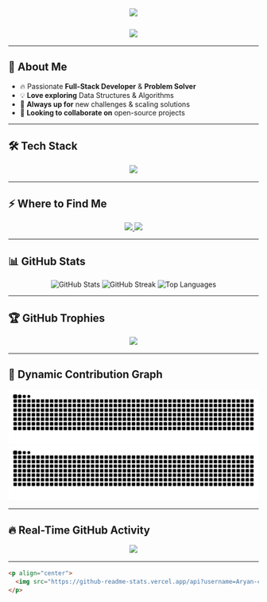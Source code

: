 <!-- 🚀 Ultimate GitHub Profile README 🚀 -->

<h1 align="center">
  <img src="https://readme-typing-svg.herokuapp.com?font=Fira+Code&size=40&pause=1000&color=F75C7E&width=600&lines=Hey,+I'm+Aryan+🚀;Full-Stack+Developer+%7C+Problem+Solver;Tech+Enthusiast+%7C+Lifelong+Learner;Always+Pushing+the+Limits!" />
</h1>

<p align="center">
  <img src="https://media.giphy.com/media/hvRJCLFzcasrR4ia7z/giphy.gif" width="60px" />
</p>

---

## 🚀 About Me
- 🔥 Passionate **Full-Stack Developer** & **Problem Solver**  
- 💡 **Love exploring** Data Structures & Algorithms  
- 🎯 **Always up for** new challenges & scaling solutions  
- 🤝 **Looking to collaborate on** open-source projects  

---

## 🛠️ Tech Stack

<p align="center">
  <img src="https://skillicons.dev/icons?i=c,cpp,java,js,python,react,redux,nodejs,express,mongodb,mysql,html,css,tailwind,bootstrap,git,linux,postman,arduino" />
</p>

---

## ⚡ Where to Find Me

<p align="center">
  <a href="mailto:Aryanchaudhary2629@gmail.com">
    <img src="https://img.shields.io/badge/Gmail-D14836?style=for-the-badge&logo=gmail&logoColor=white" />
  </a>
  <a href="https://www.linkedin.com/in/aryan-chaudhary-83571a252" target="_blank">
    <img src="https://img.shields.io/badge/LinkedIn-0077B5?style=for-the-badge&logo=linkedin&logoColor=white" />
  </a>
</p>

---

## 📊 GitHub Stats

<p align="center">
  <img src="https://github-readme-stats.vercel.app/api?username=Aryan-chaudhry&show_icons=true&theme=tokyonight" alt="GitHub Stats" />
  <img src="https://github-readme-streak-stats.herokuapp.com/?user=Aryan-chaudhry&theme=highcontrast" alt="GitHub Streak" />
  <img src="https://github-readme-stats.vercel.app/api/top-langs/?username=Aryan-chaudhry&layout=compact&theme=gruvbox" alt="Top Languages" />
</p>

---

## 🏆 GitHub Trophies

<p align="center">
  <img src="https://github-profile-trophy.vercel.app/?username=Aryan-chaudhry&theme=onestar&no-frame=true&margin-w=15&column=6" />
</p>

---

## 🎨 Dynamic Contribution Graph 

<p align="center">
  <img src="https://raw.githubusercontent.com/Aryan-chaudhry/Aryan-chaudhry/output/github-contribution-grid-snake-dark.svg#gh-dark-mode-only" />
  <img src="https://raw.githubusercontent.com/Aryan-chaudhry/Aryan-chaudhry/output/github-contribution-grid-snake.svg#gh-light-mode-only" />
</p>

---

## 🔥 Real-Time GitHub Activity 

<p align="center">
  <img src="https://github-readme-activity-graph.vercel.app/graph?username=Aryan-chaudhry&theme=react-dark&bg_color=000000&color=58a6ff&line=ff0000&point=ffffff&area=true&hide_border=true" />
</p>

---



```html
<p align="center">
  <img src="https://github-readme-stats.vercel.app/api?username=Aryan-chaudhry&show_icons=true&theme=${randomTheme}" alt="GitHub Stats" />
</p>
